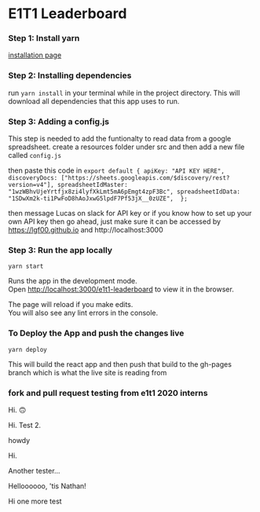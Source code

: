 # E1T1 Leaderboard

### Step 1: Install yarn
[installation page](https://classic.yarnpkg.com/en/docs/install/#windows-stable)

### Step 2: Installing dependencies
run `yarn install` in your terminal while in the project directory.
This will download all dependencies that this app uses to run.

### Step 3: Adding a config.js
This step is needed to add the funtionalty to read data from a google spreadsheet.
create a resources folder under src and then add a new file called `config.js`

then paste this code in
`export default {
    apiKey: "API KEY HERE",
    discoveryDocs: ["https://sheets.googleapis.com/$discovery/rest?version=v4"],
    spreadsheetIdMaster: "1wzWBhvUjeYrtfjx8zi4lyfXkLmt5mA6pEmgt4zpF3Bc",
    spreadsheetIdData: "1SDwXm2k-ti1PwFoD8hAoJxwG5lpdF7Pf53jX__0zUZE", 
  };`

  then message Lucas on slack for API key or if you know how to set up your own API key then go ahead, just make sure it can be accessed by https://lgf00.github.io and http://localhost:3000

### Step 3: Run the app locally
`yarn start`

Runs the app in the development mode.<br />
Open [http://localhost:3000/e1t1-leaderboard](http://localhost:3000/e1t1-leaderboard) to view it in the browser.

The page will reload if you make edits.<br />
You will also see any lint errors in the console.

### To Deploy the App and push the changes live
`yarn deploy`

This will build the react app and then push that build to the gh-pages branch which is what the live site is reading from

### fork and pull request testing from e1t1 2020 interns

Hi.
🙃

Hi. Test 2.


howdy


Hi.

Another tester...

Helloooooo, 'tis Nathan!

Hi one more test